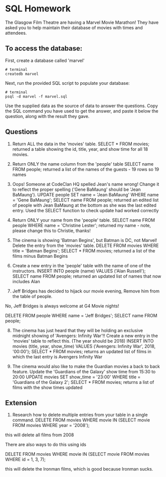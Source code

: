 # SQL Homework

The Glasgow Film Theatre are having a Marvel Movie Marathon! They have asked you to help maintain their database of movies with times and attendees.

## To access the database:

First, create a database called 'marvel'
```
# terminal
createdb marvel
```

Next, run the provided SQL script to populate your database:
```
# terminal
psql -d marvel -f marvel.sql
```

Use the supplied data as the source of data to answer the questions.  Copy the SQL command you have used to get the answer, and paste it below the question, along with the result they gave.

## Questions

1. Return ALL the data in the 'movies' table.
  SELECT * FROM movies;
  returned a table showing the id, title, year, and show time for all 18 movies.

2. Return ONLY the name column from the 'people' table
  SELECT name FROM people;
  returned a list of the names of the guests - 19 rows so 19 names

3. Oops! Someone at CodeClan HQ spelled Jean's name wrong! Change it to reflect the proper spelling ('Gene BaMaung' should be 'Jean BaMaung').
  UPDATE people SET name = 'Jean BaMaung' WHERE name = 'Gene BaMaung';
  SELECT name FROM people;
  returned an edited list of people with Jean BaMaung at the bottom as she was the last edited entry. Used the SELECT function to check update had worked correctly

4. Return ONLY your name from the 'people' table.
  SELECT name FROM people WHERE name = 'Christine Lester';
  returned my name - note, please change this to Christie, thanks!

5. The cinema is showing 'Batman Begins', but Batman is DC, not Marvel! Delete the entry from the 'movies' table.
  DELETE FROM movies WHERE title = 'Batman Begins';
  SELECT * FROM movies;
  returned a list of the films minus Batman Begins

6. Create a new entry in the 'people' table with the name of one of the instructors.
  INSERT INTO people (name) VALUES ('Alan Russell');
  SELECT name FROM people;
  returned an updated list of names that now includes Alan

7. Jeff Bridges has decided to hijack our movie evening, Remove him from the table of people.

No, Jeff Bridges is always welcome at G4 Movie nights!

DELETE FROM people WHERE name = 'Jeff Bridges';
SELECT name FROM people;

8. The cinema has just heard that they will be holding an exclusive midnight showing of 'Avengers: Infinity War'!! Create a new entry in the 'movies' table to reflect this. (The year should be 2018)
  INSERT INTO movies (title, year, show_time) VALUES ('Avengers: Infinity War', 2018, '00:00');
  SELECT * FROM movies;
  returns an updated list of films in which the last entry is Avengers Infinity War


9. The cinema would also like to make the Guardian movies a back to back feature. Update the 'Guardians of the Galaxy' show time from 15:30 to 20:00
  UPDATE movies SET show_time = '23:00' WHERE title = 'Guardians of the Galaxy 2';
  SELECT * FROM movies;
  returns a list of films with the show times updated


## Extension

1. Research how to delete multiple entries from your table in a single command.
DELETE FROM movies
WHERE movie IN (SELECT movie FROM movies WHERE year = '2008');

this will delete all films from 2008

There are also ways to do this using ids

DELETE FROM movies
WHERE movie IN (SELECT movie FROM movies WHERE id = 1, 3, 7);

this will delete the Ironman films, which is good because Ironman sucks.

